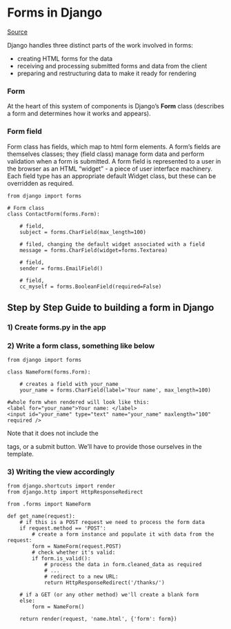 # Forms in Django
[Source](https://docs.djangoproject.com/en/2.0/topics/forms/)

Django handles three distinct parts of the work involved in forms:
- creating HTML forms for the data
- receiving and processing submitted forms and data from the client
- preparing and restructuring data to make it ready for rendering

### Form
At the heart of this system of components is Django’s **Form** class (describes a form and determines how it works and appears). 

### Form field
Form class has fields, which map to html form elements. A form’s fields are themselves classes; they (field class) manage form data and perform validation when a form is submitted. A form field is represented to a user in the browser as an HTML “widget” - a piece of user interface machinery. Each field type has an appropriate default Widget class, but these can be overridden as required.

```
from django import forms

# Form class
class ContactForm(forms.Form): 

    # field,
    subject = forms.CharField(max_length=100)  
    
    # filed, changing the default widget associated with a field
    message = forms.CharField(widget=forms.Textarea) 
    
    # field,
    sender = forms.EmailField() 
    
    # field,
    cc_myself = forms.BooleanField(required=False) 
```

## Step by Step Guide to building a form in Django

### 1) Create forms.py in the app

### 2) Write a form class, something like below
```
from django import forms

class NameForm(forms.Form):

    # creates a field with your_name
    your_name = forms.CharField(label='Your name', max_length=100)
    
#whole form when rendered will look like this:
<label for="your_name">Your name: </label>
<input id="your_name" type="text" name="your_name" maxlength="100" required />
```

Note that it does not include the <form> tags, or a submit button. We’ll have to provide those ourselves in the template.
    
### 3) Writing the view accordingly
```
from django.shortcuts import render
from django.http import HttpResponseRedirect

from .forms import NameForm

def get_name(request):
    # if this is a POST request we need to process the form data
    if request.method == 'POST':
        # create a form instance and populate it with data from the request:
        form = NameForm(request.POST)
        # check whether it's valid:
        if form.is_valid():
            # process the data in form.cleaned_data as required
            # ...
            # redirect to a new URL:
            return HttpResponseRedirect('/thanks/')

    # if a GET (or any other method) we'll create a blank form
    else:
        form = NameForm()

    return render(request, 'name.html', {'form': form})
```













